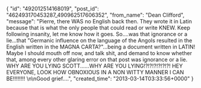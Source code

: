  {
   "id": "492012514168019",
   "post_id": "462493170453287_490962517606352",
   "from_name": "Dean Clifford",
   "message": "Pierre, there WAS no English back then. They wrote it in Latin because that is what the only people that could read or write KNEW. Keep following insanity, let me know how it goes. So....was that ignorance or a lie...that \"Germanic influence on the language of the Angols resulted in the English written in the MAGNA CARTA?\"...being a document written in LATIN!  Maybe I should mouth off now, and talk shit, and demand to know whether that, among every other glaring error on that post was ignorance or a lie. WHY ARE YOU LYING SCOTT......WHY ARE YOU LYING!?!?!?!?!?!?!   HEY EVERYONE, LOOK HOW OBNOXIOUS IN A NON WITTY MANNER I CAN BE!!!!!!!! \n\nGood grief....",
   "created_time": "2013-03-14T03:33:56+0000"
 }
